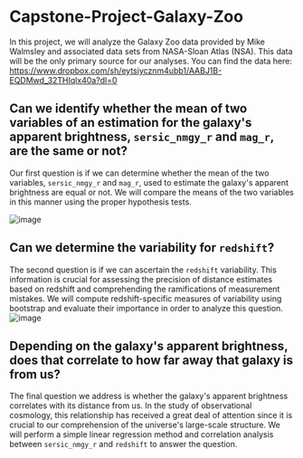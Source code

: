 # Capstone-Project-Galaxy-Zoo
In this project, we will analyze the Galaxy Zoo data provided by Mike Walmsley and associated data sets from NASA-Sloan Atlas (NSA). This data will be the only primary source for our analyses. You can find the data here: https://www.dropbox.com/sh/eytsiycznm4ubb1/AABJ1B-EQDMwd_32THIqlx40a?dl=0

## Can we identify whether the mean of two variables of an estimation for the galaxy's apparent brightness, `sersic_nmgy_r` and `mag_r`, are the same or not?
Our first question is if we can determine whether the mean of the two variables, `sersic_nmgy_r` and `mag_r`, used to estimate the galaxy's apparent brightness are equal or not. We will compare the means of the two variables in this manner using the proper hypothesis tests.

![image](https://user-images.githubusercontent.com/120763767/232146853-8d622d60-1fe4-46da-93f9-faa2bcd4399e.png)


## Can we determine the variability for `redshift`?
The second question is if we can ascertain the `redshift` variability. This information is crucial for assessing the precision of distance estimates based on redshift and comprehending the ramifications of measurement mistakes. We will compute redshift-specific measures of variability using bootstrap and evaluate their importance in order to analyze this question.
![image](https://user-images.githubusercontent.com/120763767/232318723-8db90262-a002-49f2-8dc2-203e9339e124.png)


## Depending on the galaxy's apparent brightness, does that correlate to how far away that galaxy is from us?
The final question we address is whether the galaxy's apparent brightness correlates with its distance from us. In the study of observational cosmology, this relationship has received a great deal of attention since it is crucial to our comprehension of the universe's large-scale structure. We will perform a simple linear regression method and correlation analysis between `sersic_nmgy_r` and `redshift` to answer the question.
